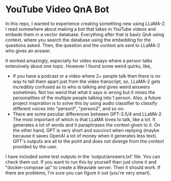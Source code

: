 # YouTube Video QnA Bot 

In this repo, I wanted to experience creating something new using LLaMA-2. I read somewhere about making a bot that takes in YouTube videos and embeds them in a vector database. Everything after that is basic QnA using context, where you search the database using the embedding for the questions asked. Then, the question and the context are sent to LLaMA-2 who gives an answer. 

It worked amazingly, especially for video essays where a person talks extensively about one topic. However I found some weird quirks, like, 
* If you have a podcast or a video where 2+ people talk then there is no way to tell them apart just from the video transcript, so, LLaMA-2 gets incredibly confused as to who is talking and gives weird answers sometimes. Not too weird that what it says is wrong but it mixes the personalities of the multiple people talking into 1 person. Also, a future project inspiration is to solve this by using audio classifier to classify different voices into "person1", "person2", and so on. 
* There are some peculiar differences between GPT-3.5/4 and LLaMA-2. The most important of which is that LLaMA loves to talk, like a lot. It generates a lot of words and it paraphrases the context given to it. On the other hand, GPT is very short and succinct when replying (maybe because it saves OpenAI a lot of money when it generates less text). GPT's outputs are all to the point and does not diverge from the context provided by the user.

I have included some test outputs in the 'output/answers.txt' file. You can check them out. 
If you want to run this by yourself then just clone it and "docker-compose up" to create a Weaviate server. Then it should work. If there are problems, I'm sure you can figure it out (you're very smart).